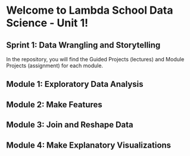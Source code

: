 # Welcome to Lambda School Data Science - Unit 1!

## Sprint 1: Data Wrangling and Storytelling

In the repository, you will find the Guided Projects (lectures) and Module Projects (assignment) for each module.

## Module 1: Exploratory Data Analysis

## Module 2: Make Features
  
## Module 3: Join and Reshape Data

## Module 4: Make Explanatory Visualizations
